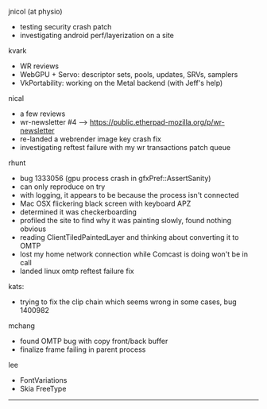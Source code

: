 jnicol (at physio)
* testing security crash patch
* investigating android perf/layerization on a site



kvark
* WR reviews
* WebGPU + Servo: descriptor sets, pools, updates, SRVs, samplers
* VkPortability: working on the Metal backend (with Jeff's help)



nical
* a few reviews
* wr-newsletter #4 --> https://public.etherpad-mozilla.org/p/wr-newsletter
* re-landed a webrender image key crash fix
* investigating reftest failure with my wr transactions patch queue



rhunt
* bug 1333056 (gpu process crash in gfxPref::AssertSanity)
* can only reproduce on try
* with logging, it appears to be because the process isn't connected
* Mac OSX flickering black screen with keyboard APZ
* determined it was checkerboarding
* profiled the site to find why it was painting slowly, found nothing obvious
* reading ClientTiledPaintedLayer and thinking about converting it to OMTP
* lost my home network connection while Comcast is doing  won't be in call
* landed linux omtp reftest failure fix



kats:
* trying to fix the clip chain which seems wrong in some cases, bug 1400982





mchang
* found OMTP bug with copy front/back buffer
* finalize frame failing in parent process



lee
* FontVariations
* Skia FreeType

________________



